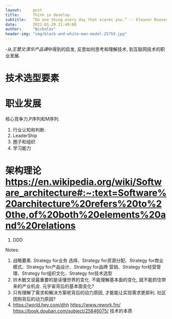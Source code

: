 ```yaml
---
layout:     post
title:      Think in develop.
subtitle:   “Do one thing every day that scares you.” -- Eleanor Roosevelt
date:       2022-01-29 11:49:00
author:     "Nickolas"
header-img: "img/black-and-white-man-model-25759.jpg"
---
```

-从*王慧文清华产品课*中得到的启发, 反思如何思考和理解技术, 到互联网技术的职业发展.
# 技术选型要素
# 职业发展
核心竞争力,P序列和M序列.
1. 行业认知和判断.
2. LeaderShip
3. 圈子和组织
4. 学习能力
# 架构理论 https://en.wikipedia.org/wiki/Software_architecture#:~:text=Software%20architecture%20refers%20to%20the,of%20both%20elements%20and%20relations
1. DDD

Notes: 
1. 战略要素. Strategy for业务 选择、Strategy for资源分配、Strategy for商业模式、Strategy for产品设计、Strategy for品牌 营销、Strategy for经营管理、Strategy for组织文化、Strategy for技术选型
2. 铃木敏文说最重要的是读懂世界的变化. 不能理解基本面的变化, 就不能抓住带来的产业机会. 元宇宙背后的基本面变化?
3. 只有理解了需求和解决方案呢背后的动力原因, 才能能让实现需求更犀利. 社区团购背后的动力原因?
4. https://world.hey.com/dhh
https://www.rework.fm/
https://book.douban.com/subject/25846075/ 技术的本质